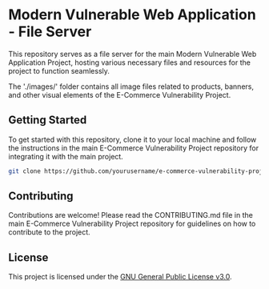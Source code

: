 # Modern Vulnerable Web Application - File Server

This repository serves as a file server for the main Modern Vulnerable Web Application Project, hosting various necessary files and resources for the project to function seamlessly.

The './images/' folder contains all image files related to products, banners, and other visual elements of the E-Commerce Vulnerability Project.

## Getting Started

To get started with this repository, clone it to your local machine and follow the instructions in the main E-Commerce Vulnerability Project repository for integrating it with the main project.

```bash
git clone https://github.com/yourusername/e-commerce-vulnerability-project-file-server.git
```

## Contributing

Contributions are welcome! Please read the CONTRIBUTING.md file in the main E-Commerce Vulnerability Project repository for guidelines on how to contribute to the project.

## License

This project is licensed under the [GNU General Public License v3.0](./COPYING).
